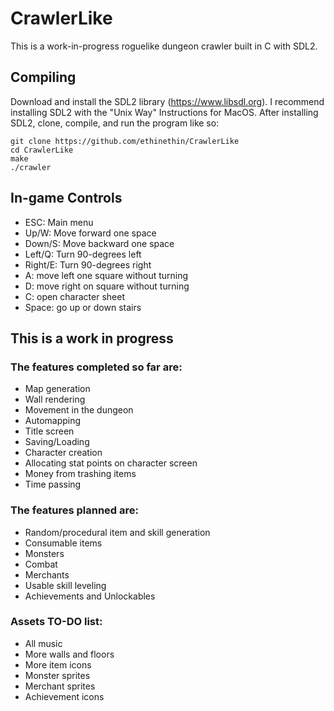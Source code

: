 # CrawlerLike
This is a work-in-progress roguelike dungeon crawler built in C with SDL2.

## Compiling

Download and install the SDL2 library (https://www.libsdl.org). I recommend installing SDL2 with the "Unix Way" Instructions for MacOS. After installing SDL2, clone, compile, and run the program like so:

    git clone https://github.com/ethinethin/CrawlerLike
    cd CrawlerLike
    make
    ./crawler

## In-game Controls

- ESC: Main menu
- Up/W: Move forward one space
- Down/S: Move backward one space
- Left/Q: Turn 90-degrees left
- Right/E: Turn 90-degrees right
- A: move left one square without turning
- D: move right on square without turning
- C: open character sheet
- Space: go up or down stairs

## This is a work in progress

### The features completed so far are:

- Map generation
- Wall rendering
- Movement in the dungeon
- Automapping
- Title screen
- Saving/Loading
- Character creation
- Allocating stat points on character screen
- Money from trashing items
- Time passing

### The features planned are:

- Random/procedural item and skill generation
- Consumable items
- Monsters
- Combat
- Merchants
- Usable skill leveling
- Achievements and Unlockables

### Assets TO-DO list:

- All music
- More walls and floors
- More item icons
- Monster sprites
- Merchant sprites
- Achievement icons
